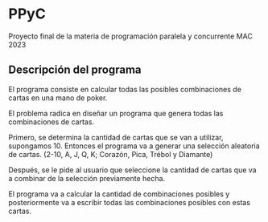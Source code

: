 # PPyC
Proyecto final de la materia de programación paralela y concurrente MAC 2023

## Descripción del programa 
El programa consiste en calcular todas las posibles combinaciones de cartas en una mano de poker. 

El problema radica en diseñar un programa que genera todas las combinaciones de cartas. 

Primero, se determina la cantidad de cartas que se van a utilizar, supongamos 10.
Entonces el programa va a generar una selección aleatoria de cartas. (2-10, A, J, Q, K; Corazón, Pica, Trébol y Diamante)

Después, se le pide al usuario que seleccione la cantidad de cartas que va a combinar de la selección previamente hecha.

El programa va a calcular la cantidad de combinaciones posibles y posteriormente va a escribir todas las combinaciones posibles con estas cartas.

